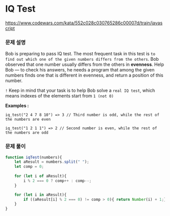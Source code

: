 # IQ Test

https://www.codewars.com/kata/552c028c030765286c00007d/train/javascript

### 문제 설명

Bob is preparing to pass IQ test. The most frequent task in this test is `to find out which one of the given numbers differs from the others`. Bob observed that one number usually differs from the others in **evenness**. Help Bob — to check his answers, he needs a program that among the given numbers finds one that is different in evenness, and return a position of this number.

`!` Keep in mind that your task is to help Bob solve a `real IQ test`, which means indexes of the elements start from `1 (not 0)`

**Examples :**

```
iq_test("2 4 7 8 10") => 3 // Third number is odd, while the rest of the numbers are even

iq_test("1 2 1 1") => 2 // Second number is even, while the rest of the numbers are odd
```

### 문제 풀이

```jsx
function iqTest(numbers){
	let aResult = numbers.split(" ");
	let comp = 0;
  
	for (let i of aResult){
		i % 2 === 0 ? comp++ : comp--;
	}

	for (let i in aResult){
		if ((aResult[i] % 2 === 0) != comp > 0){ return Number(i) + 1;}
	}
}
```
